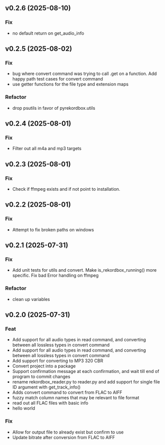 ## v0.2.6 (2025-08-10)

### Fix

- no default return on get_audio_info

## v0.2.5 (2025-08-02)

### Fix

- bug where convert command was trying to call .get on a function. Add happy path test cases for convert command
- use getter functions for the file type and extension maps

### Refactor

- drop psutils in favor of pyrekordbox.utils

## v0.2.4 (2025-08-01)

### Fix

- Filter out all m4a and mp3 targets

## v0.2.3 (2025-08-01)

### Fix

- Check if ffmpeg exists and if not point to installation.

## v0.2.2 (2025-08-01)

### Fix

- Attempt to fix broken paths on windows

## v0.2.1 (2025-07-31)

### Fix

- Add unit tests for utils and convert. Make is_rekordbox_running() more specific. Fix bad Error handling on ffmpeg

### Refactor

- clean up variables

## v0.2.0 (2025-07-31)

### Feat

- Add support for all audio types in read command, and converting between all lossless types in convert command
- Add support for all audio types in read command, and converting between all lossless types in convert command
- Add support for converting to MP3 320 CBR
- Convert project into a package
- Support confirmation message at each confirmation, and wait till end of program to commit changes
- rename rekordbox_reader.py to reader.py and add support for single file ID argument with get_track_info()
- Adds convert command to convert from FLAC to AIFF
- fuzzy match column names that may be relevant to file format
- read out all FLAC files with basic info
- hello world

### Fix

- Allow for output file to already exist but confirm to use
- Update bitrate after conversion from FLAC to AIFF
